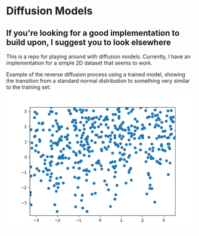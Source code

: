 # Diffusion Models
## If you're looking for a good implementation to build upon, I suggest you to look elsewhere

This is a repo for playing around with diffusion models. 
Currently, I have an implementation for a simple 2D dataset that seems to work.

Example of the reverse diffusion process using a trained model, 
    showing the transition from a standard normal distribution to something very similar to the training set:
![Here should be a video](diffusion_example.gif)